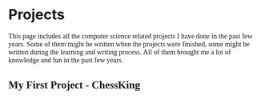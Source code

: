 # Projects

<span style="font-family: Arno Pro">
This page includes all the computer science related projects I have done in the past few years. Some of them might be written when the projects were finished, some might be written during the learning and writing process. All of them brought me a lot of knowledge and fun in the past few years.
</span>

## <span style="font-family: Arno Pro">My First Project - ChessKing</span>